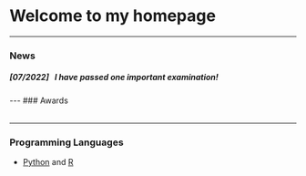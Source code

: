 # **Welcome to my homepage**


---
### News

##### *[07/2022]* &nbsp; I have passed one important examination! 


<p style = "margin:20px"></p>
---
### Awards
<br>
<br>

---
### Programming Languages
- [Python](https://docs.python.org/3.10/tutorial/index.html) and [R](https://cran.r-project.org/doc/manuals/r-release/R-intro.html)
